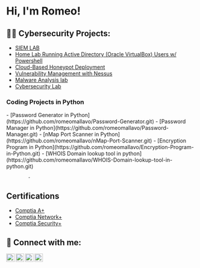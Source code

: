 <h1>Hi, I'm Romeo!</h1>

<h2>👨‍💻 Cybersecurity Projects:</h2>


  - [SIEM LAB](https://github.com/romeomallavo/siemlab.git)
  - [Home Lab Running Active Directory (Oracle VirtualBox) Users w/ Powershell](https://github.com/romeomallavo/ActiveDirectoryLab.git)
  - [Cloud-Based Honeypot Deployment](https://github.com/romeomallavo/Cloud-Based-Honeypot-Deployment.git)
  - [Vulnerability Management with Nessus](https://github.com/romeomallavo/Vulnerability-Management-with-Nessus.git)
  - [Malware Analysis lab](https://github.com/romeomallavo/Malware-Analysis-lab.git)
  - [Cybersecurity Lab](https://github.com/romeomallavo/Cybersecurity-Lab.git)


<h3> Coding Projects in Python</h3>
  - [Password Generator in Python](https://github.com/romeomallavo/Password-Generator.git)
  - [Password Manager in Python](https://github.com/romeomallavo/Password-Manager.git)
  - [nMap Port Scanner in Python](https://github.com/romeomallavo/nMap-Port-Scanner.git)
  - [Encryption Program in Python](https://github.com/romeomallavo/Encryption-Program-in-Python.git)
  - [WHOIS Domain lookup tool in python](https://github.com/romeomallavo/WHOIS-Domain-lookup-tool-in-python.git)

  
            - 
<h2>Certifications</h2>

- [Comptia A+](https://www.youtube.com/watch?v=a83ASGn_V_s)
- [Comptia Network+](https://www.youtube.com/watch?v=uHy3oM7NnoU)
- [Comptia Security+](https://www.youtube.com/watch?v=N-L9hklSlNk)

<h2> 🤳 Connect with me:</h2>

[<img align="left" alt="JoshMadakor | YouTube" width="22px" src="https://cdn.jsdelivr.net/npm/simple-icons@v3/icons/youtube.svg" />][youtube]
[<img align="left" alt="JoshMadakor | Twitter" width="22px" src="https://cdn.jsdelivr.net/npm/simple-icons@v3/icons/twitter.svg" />][twitter]
[<img align="left" alt="JoshMadakor | LinkedIn" width="22px" src="https://cdn.jsdelivr.net/npm/simple-icons@v3/icons/linkedin.svg" />][linkedin]
[<img align="left" alt="JoshMadakor | Instagram" width="22px" src="https://cdn.jsdelivr.net/npm/simple-icons@v3/icons/instagram.svg" />][instagram]

[twitter]: https://twitter.com/joshmadakor
[youtube]: https://www.youtube.com/c/joshmadakor
[instagram]: https://www.instagram.com/joshmadakor/
[linkedin]: https://linkedin.com/in/joshmadakor

<!--
**joshmadakor1/joshmadakor1** is a ✨ _special_ ✨ repository because its `README.md` (this file) appears on your GitHub profile.

Here are some ideas to get you started:

- 🔭 I’m currently working on ...
- 🌱 I’m currently learning ...
- 👯 I’m looking to collaborate on ...
- 🤔 I’m looking for help with ...
- 💬 Ask me about ...
- 📫 How to reach me: ...
- 😄 Pronouns: ...
- ⚡ Fun fact: ...
-->
